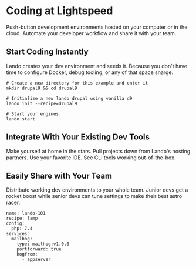 ---
---

# Coding at Lightspeed
Push-button development environments hosted on your computer or in the cloud. Automate your developer workflow and share it with your team.

## Start Coding Instantly

Lando creates your dev environment and seeds it. Because you don't have time to configure Docker, debug tooling, or any of that space snarge.

```
# Create a new directory for this example and enter it
mkdir drupal9 && cd drupal9

# Initialize a new lando drupal using vanilla d9
lando init --recipe=drupal9

# Start your engines.
lando start
```

## Integrate With Your Existing Dev Tools
Make yourself at home in the stars. Pull projects down from Lando's hosting partners. Use your favorite IDE.  See CLI tools working out-of-the-box.

## Easily Share with Your Team
Distribute working dev environments to your whole team. Junior devs get a rocket boost while senior devs can tune settings to make their best astro racer.

```
name: lando-101
recipe: lamp
config:
  php: 7.4
services:
  mailhog:
    type: mailhog:v1.0.0
    portforward: true
    hogfrom:
      - appserver
```
